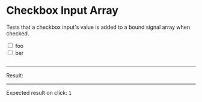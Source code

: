 # Checkbox Input Array

Tests that a checkbox input's value is added to a bound signal array when checked.

<div data-signals-result="['foo']">
  <input type="checkbox" data-bind-result value="foo" /> foo
  <br>
  <input id="clickable" type="checkbox" data-bind-result value="bar" /> bar
  <pre data-text="JSON.stringify($result)"></pre>
  <hr />
  Result:
  <code id="result" data-text="$result.includes('foo') && $result.includes('bar') ? 1 : 0"></code>
  <hr />
  Expected result on click: <code>1</code>
</div>
